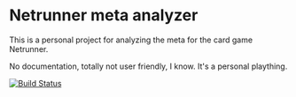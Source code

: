 # Netrunner meta analyzer

This is a personal project for analyzing the meta for the card game Netrunner.
 
No documentation, totally not user friendly, I know. It's a personal plaything.

[![Build Status](https://travis-ci.org/madarasz/NetrunnerMeta.svg)](https://travis-ci.org/madarasz/NetrunnerMeta)